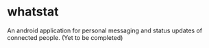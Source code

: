 # whatstat
An android application for personal messaging and status updates of connected people.
(Yet to be completed)

